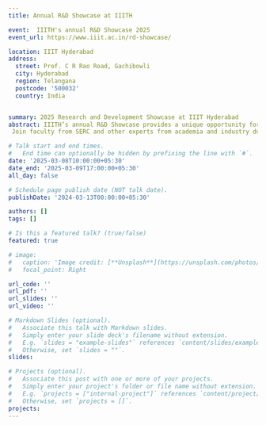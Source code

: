```yaml
---
title: Annual R&D Showcase at IIITH

event:  IIITH's annual R&D Showcase 2025
event_url: https://www.iiit.ac.in/rd-showcase/

location: IIIT Hyderabad
address:
  street: Prof. C R Rao Road, Gachibowli
  city: Hyderabad
  region: Telangana
  postcode: '500032'
  country: India


summary: 2025 Research and Development Showcase at IIIT Hyderabad
abstract: IIITH’s annual R&D Showcase provides a unique opportunity for viewers to interact with faculty and students to understand their work in form of demos and presentations.
 Join faculty from SERC and other experts from academia and industry during the day for talks/discussions on the intersection of technology, sustainability, and AI @ March 08 2025.

# Talk start and end times.
#   End time can optionally be hidden by prefixing the line with `#`.
date: '2025-03-08T10:00:00+05:30'
date_end: '2025-03-09T17:00:00+05:30'
all_day: false

# Schedule page publish date (NOT talk date).
publishDate: '2024-03-13T00:00:00+05:30'

authors: []
tags: []

# Is this a featured talk? (true/false)
featured: true

# image:
#   caption: 'Image credit: [**Unsplash**](https://unsplash.com/photos/bzdhc5b3Bxs)'
#   focal_point: Right

url_code: ''
url_pdf: ''
url_slides: ''
url_video: ''

# Markdown Slides (optional).
#   Associate this talk with Markdown slides.
#   Simply enter your slide deck's filename without extension.
#   E.g. `slides = "example-slides"` references `content/slides/example-slides.md`.
#   Otherwise, set `slides = ""`.
slides:

# Projects (optional).
#   Associate this post with one or more of your projects.
#   Simply enter your project's folder or file name without extension.
#   E.g. `projects = ["internal-project"]` references `content/project/deep-learning/index.md`.
#   Otherwise, set `projects = []`.
projects:
---
```

